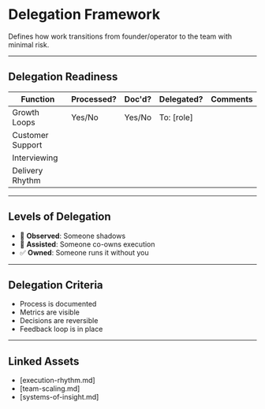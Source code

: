 # Delegation Framework

Defines how work transitions from founder/operator to the team with minimal risk.

---

## Delegation Readiness

| Function         | Processed? | Doc'd? | Delegated? | Comments |
| ---------------- | ---------- | ------ | ---------- | -------- |
| Growth Loops     | Yes/No     | Yes/No | To: [role] |          |
| Customer Support |            |        |            |          |
| Interviewing     |            |        |            |          |
| Delivery Rhythm  |            |        |            |          |

---

## Levels of Delegation

- 🔹 **Observed**: Someone shadows
- 🔸 **Assisted**: Someone co-owns execution
- ✅ **Owned**: Someone runs it without you

---

## Delegation Criteria

- Process is documented
- Metrics are visible
- Decisions are reversible
- Feedback loop is in place

---

## Linked Assets

- [execution-rhythm.md]
- [team-scaling.md]
- [systems-of-insight.md]
